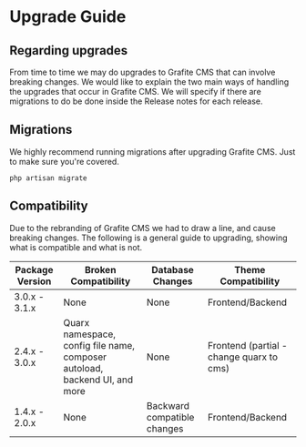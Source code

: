 # Upgrade Guide

Regarding upgrades
-----
From time to time we may do upgrades to Grafite CMS that can involve breaking changes. We would like to explain the two main ways of handling the upgrades that occur in Grafite CMS. We will specify if there are migrations to do be done inside the Release notes for each release.

## Migrations
We highly recommend running migrations after upgrading Grafite CMS. Just to make sure you're covered.

```
php artisan migrate
```

## Compatibility

Due to the rebranding of Grafite CMS we had to draw a line, and cause breaking changes. The following is a general guide to upgrading, showing what is compatible and what is not.

| Package Version | Broken Compatibility | Database Changes | Theme Compatibility |
|-----------------|-----------------|-----------------|-----------------|
| 3.0.x - 3.1.x | None | None | Frontend/Backend |
| 2.4.x - 3.0.x | Quarx namespace, config file name, composer autoload, backend UI, and more | None | Frontend (partial - change quarx to cms) |
| 1.4.x - 2.0.x | None | Backward compatible changes | Frontend/Backend |
